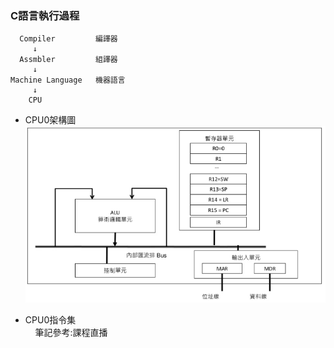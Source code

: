 ### C語言執行過程
```
  Compiler         編譯器  
     ↓  
  Assmbler         組譯器  
     ↓  
Machine Language   機器語言  
     ↓  
    CPU
```
* CPU0架構圖  
![](https://github.com/jifkavnb0205/sp110b/blob/master/note/week2/CPU0.png)

* CPU0指令集  
![]()
![]()
![]()
![]()
筆記參考:課程直播
